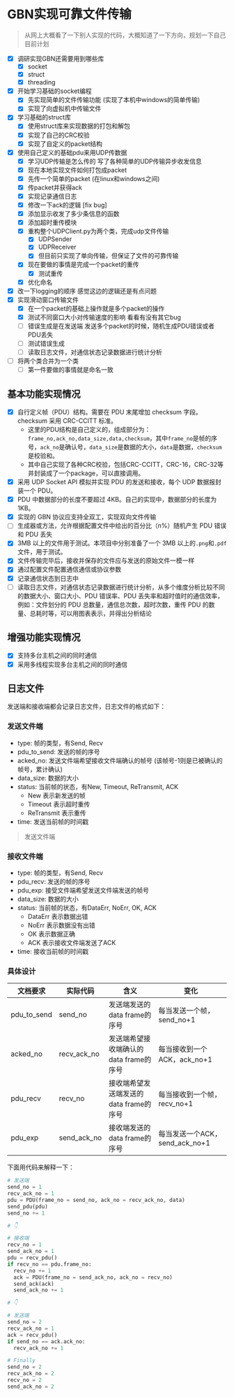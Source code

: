 # GBN实现可靠文件传输

> 从网上大概看了一下别人实现的代码，大概知道了一下方向，规划一下自己目前计划

- [x] 调研实现GBN还需要用到哪些库
  - [x] socket
  - [x] struct
  - [x] threading
- [x] 开始学习基础的socket编程
  - [x] 先实现简单的文件传输功能 (实现了本机中windows的简单传输)
  - [x] 实现了向虚拟机中传输文件
- [x] 学习基础的struct库
  - [x] 使用struct库来实现数据的打包和解包
  - [x] 实现了自己的CRC校验
  - [x] 实现了自定义的packet结构
- [x] 使用自己定义的基础pdu来用UDP传数据
  - [x] 学习UDP传输是怎么传的 写了各种简单的UDP传输异步收发信息
  - [x] 现在本地实现文件如何打包成packet
  - [x] 先传一个简单的packet (在linux和windows之间)
  - [x] 传packet并获得ack
  - [x] 实现记录通信日志
  - [x] 修改一下ack的逻辑 [fix bug]
  - [x] 添加显示收发了多少条信息的函数
  - [x] 添加超时重传模块
  - [x] 重构整个UDPClient.py为两个类，完成udp文件传输
    - [x] UDPSender
    - [x] UDPReceiver
    - [x] 但目前只实现了单向传输，但保证了文件的可靠传输
  - [x] 现在要做的事情是完成一个packet的重传
    - [x] 测试重传
  - [x] 优化命名
- [x] 改一下logging的顺序 感觉这边的逻辑还是有点问题
- [x] 实现滑动窗口传输文件
  - [x] 在一个packet的基础上操作就是多个packet的操作
  - [x] 测试不同窗口大小对传输速度的影响 看看有没有其它bug
  - [ ] 错误生成是在发送端 发送多个packet的时候，随机生成PDU错误或者PDU丢失
  - [ ] 测试错误生成
  - [ ] 读取日志文件，对通信状态记录数据进行统计分析
- [ ] 将两个类合并为一个类
  - [ ] 第一件要做的事情就是命名一致

## 基本功能实现情况

- [x] 自行定义帧（PDU）结构。需要在 PDU 末尾增加 checksum 字段。checksum 采用
CRC-CCITT 标准。
  - 这里的PDU结构是自己定义的，组成部分为：`frame_no,ack_no,data_size,data,checksum`，其中`frame_no`是帧的序号，`ack_no`是确认号，`data_size`是数据的大小，`data`是数据，`checksum`是校验和。
  - 其中自己实现了各种CRC校验，包括CRC-CCITT，CRC-16，CRC-32等并封装成了一个package，可以直接调用。
- [x] 采用 UDP Socket API 模拟并实现 PDU 的发送和接收，每个 UDP 数据报封装一个
PDU。
- [x] PDU 中数据部分的长度不要超过 4KB。自己的实现中，数据部分的长度为1KB。
- [x] 实现的 GBN 协议应支持全双工，实现双向文件传输
- [ ] 生成器或方法，允许根据配置文件中给出的百分比（n%）随机产生 PDU 错误和 PDU 丢失
- [x] 3MB 以上的文件用于测试。本项目中分别准备了一个 3MB 以上的`.png`和`.pdf`文件，用于测试。
- [x] 文件传输完毕后，接收并保存的文件应与发送的原始文件一模一样
- [x] 通过配置文件配置通信通信或协议参数
- [x] 记录通信状态到日志中
- [ ] 读取日志文件，对通信状态记录数据进行统计分析，从多个维度分析比较不同的数据大小、窗口大小、PDU 错误率、PDU 丢失率和超时值时的通信效率，例如：文件划分的 PDU 总数量，通信总次数，超时次数，重传 PDU 的数量、总耗时等，可以用图表表示，并得出分析结论

## 增强功能实现情况

- [x] 支持多台主机之间的同时通信
- [x] 采用多线程实现多台主机之间的同时通信

## 日志文件

发送端和接收端都会记录日志文件，日志文件的格式如下：

### 发送文件端

- type: 帧的类型，有Send, Recv
- pdu_to_send: 发送的帧的序号
- acked_no: 发送文件端希望接收文件端确认的帧号 (该帧号-1则是已被确认的帧号，累计确认)
- data_size: 数据的大小
- status: 当前帧的状态，有New, Timeout, ReTransmit, ACK
  - New 表示新发送的帧
  - Timeout 表示超时重传
  - ReTransmit 表示重传
- time: 发送当前帧的时间戳

> 发送文件端

### 接收文件端

- type: 帧的类型，有Send, Recv
- pdu_recv: 发送的帧的序号
- pdu_exp: 接受文件端希望发送文件端发送的帧号
- data_size: 数据的大小
- status: 当前帧的状态，有DataErr, NoErr, OK, ACK
  - DataErr 表示数据出错
  - NoErr 表示数据没有出错
  - OK 表示数据正确
  - ACK 表示接收文件端发送了ACK
- time: 接收当前帧的时间戳

### 具体设计

| 文档要求 | 实际代码 | 含义 | 变化 |
| --- | --- | --- | --- |
| pdu_to_send | send_no | 发送端发送的data frame的序号 | 每当发送一个帧，send_no+1 |
| acked_no | recv_ack_no | 发送端希望接收端确认的data frame的序号 | 每当接收到一个ACK，ack_no+1 |
| pdu_recv | recv_no | 接收端希望发送端发送的data frame的序号 | 每当接收到一个帧，recv_no+1 |
| pdu_exp | send_ack_no | 接收端发送的data frame的序号 | 每当发送一个ACK，send_ack_no+1 |

下面用代码来解释一下：

```python
# 发送端
send_no = 1
recv_ack_no = 1
pdu = PDU(frame_no = send_no, ack_no = recv_ack_no, data)
send_pdu(pdu)
send_no += 1

# 👇

# 接收端
recv_no = 1
send_ack_no = 1
pdu = recv_pdu()
if recv_no == pdu.frame_no:
  recv_no += 1
  ack = PDU(frame_no = send_ack_no, ack_no = recv_no)
  send_ack(ack)
  send_ack_no += 1

# 👇

# 发送端
send_no = 2
recv_ack_no = 1
ack = recv_pdu()
if send_no == ack.ack_no:
  recv_ack_no += 1

# Finally
send_no = 2
recv_ack_no = 2
recv_no = 2
send_ack_no = 2
```